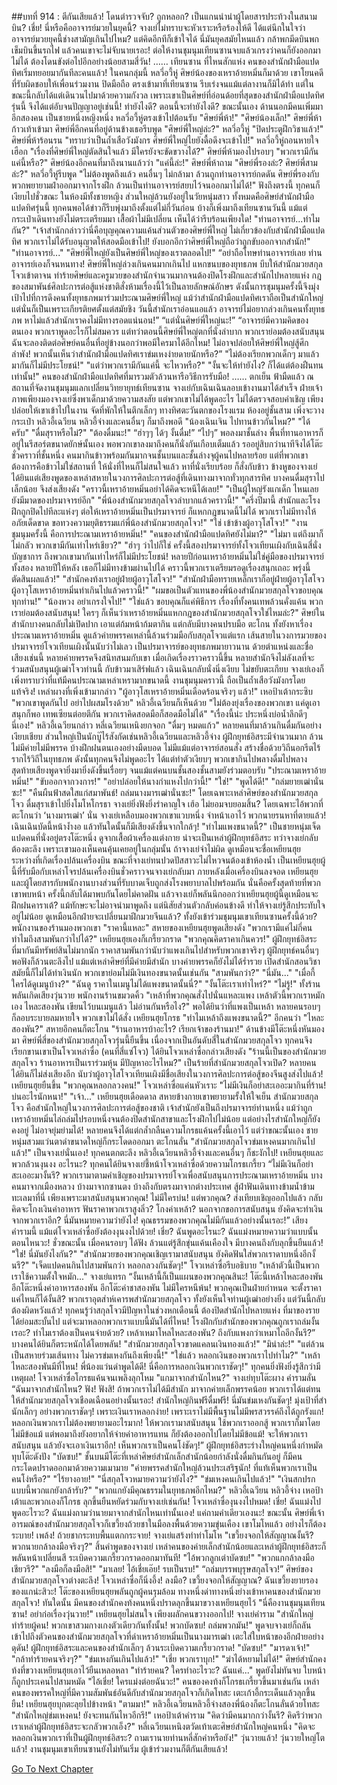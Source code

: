 ##บทที่ 914 : ตีกันเสียแล้ว!
โดนตำรวจจับ?
ถูกหลอก?
เป็นแกนนำนำผู้โดยสารประท้วงในสนามบิน?
เชี่ย! นี่หรือคืออาจารย์มวยในยุคนี้?
จางเย่ไม่ทราบจะหัวเราะหรือร้องไห้ดี ได้แต่นึกในใจว่าอาจารย์มวยยุคนี้ช่างสามัญเกินไปไหม? แต่คิดอีกทีก็เข้าใจได้ นี่มันยุคสมัยไหนแล้ว กล้าพกมีดบินพกเข็มบินขึ้นรถไฟ แล้วคนเขาจะไม่จับนายเรอะ! ต่อให้งานชุมนุมเทียนซานจบแล้วเกรงว่าคนก็ยังออกมาไม่ได้ ต้องโดนขังต่อไปอีกอย่างน้อยสามสี่วัน!
……
เทียนซาน
ที่ไหนสักแห่ง
คนของสำนักฝ่ามือแปดทิศเริ่มทยอยมากันทีละคนแล้ว!
ในคนกลุ่มนี้ หลวี่อวี้หู่ ศิษย์น้องของเหราอ้ายหมิ่นก็มาด้วย เขาโยนคดีที่รับผิดชอบให้เพื่อนร่วมงาน ปิดมือถือ ตรงเข้ามาที่เทียนซาน รีบเร่งจนแม้แต่ลางานก็มิได้ทำ แต่ในขณะนี้กลับได้แต่เดินวนไปมาด้วยความกังวล เพราะเขาเป็นศิษย์ที่อ่อนด้อยที่สุดของสำนักฝ่ามือแปดทิศรุ่นนี้ จึงได้แต่อับจนปัญญาอยู่เช่นนี้!
ทำยังไงดี?
ตอนนี้จะทำยังไงดี?
ขณะนั้นเอง ด้านนอกมีคนเพิ่มมาอีกสองคน เป็นชายหนึ่งหญิงหนึ่ง
หลวี่อวี้หู่ตรงเข้าไปต้อนรับ "ศิษย์พี่ห้า!"
"ศิษย์น้องเล็ก!" ศิษย์พี่ห้าก้าวเท้าเข้ามา
ศิษย์พี่อีกคนที่อยู่ด้านข้างเธอรีบพูด "ศิษย์พี่ใหญ่ล่ะ?"
หลวี่อวี้หู่ "ปิดประตูฝึกวิชาแล้ว!"
ศิษย์พี่ห้าร้อนรน "ทราบว่าเป็นถ้ำเสือวังมังกร ศิษย์พี่ใหญ่ไยยังดื้อดึงจะเข้าไป!"
หลวี่อวี้หู่ถอนหายใจเฮือก "เรื่องที่ศิษย์พี่ใหญ่ตัดสินใจแล้ว มีใครยังจะขัดขวางได้?"
ศิษย์พี่ห้ามองไปรอบๆ "พวกเรามีกันแค่นี้หรือ?"
ศิษย์น้องอีกคนที่มาถึงนานแล้วว่า "แค่นี้ล่ะ!"
ศิษย์พี่ห้าถาม "ศิษย์พี่รองล่ะ? ศิษย์พี่สามล่ะ?"
หลวี่อวี้หู่รีบพูด "ไม่ต้องพูดถึงแล้ว คนอื่นๆ ไม่กล้ามา ล้วนถูกท่านอาจารย์กดดัน ศิษย์พี่รองกับพวกพยายามฝ่าออกมาจากโรงฝึก ล้วนเป็นท่านอาจารย์สยบไว้จนออกมาไม่ได้!"
ฟังถึงตรงนี้ ทุกคนก็เงียบไปชั่วขณะ
ในห้องมีทั้งชายหญิง ส่วนใหญ่ล้วนยังอยู่ในวัยหนุ่มสาว ทั้งหมดคือศิษย์สำนักฝ่ามือแปดทิศรุ่นนี้ ทุกคนพอได้ข่าวก็รีบพุ่งมาถึงตั้งแต่ไม่กี่วันก่อน บ้างก็เพิ่งมาถึงเทียนซานวันนี้ แม้แต่กระเป๋าเดินทางยังไม่ตระเตรียมมา เสื้อผ้าไม่มีเปลี่ยน เห็นได้ว่ารีบร้อนเพียงใด!
"ท่านอาจารย์...ทำไมกัน?"
"เจ้าสำนักกล่าวว่านี่คือบุญคุณความแค้นส่วนตัวของศิษย์พี่ใหญ่ ไม่เกี่ยวข้องกับสำนักฝ่ามือแปดทิศ พวกเราไม่ได้รับอนุญาตให้สอดมือเข้าไป! ยังบอกอีกว่าศิษย์พี่ใหญ่ถือว่าถูกขับออกจากสำนัก!"
"ท่านอาจารย์..."
"ศิษย์พี่ใหญ่ยังเป็นศิษย์พี่ใหญ่ของเราตลอดไป!"
“อย่าถือโทษท่านอาจารย์เลย ท่านอาจารย์เองก็จนหนทาง! ศิษย์พี่ใหญ่ล่วงเกินคนมากเกินไป แหกขนบของยุทธภพ บีบให้สำนักมวยสกุลโจวเข้าตาจน ทำร้ายศิษย์และครูมวยของสำนักจำนวนมากจนต้องปิดโรงฝึกและสำนักไปหลายแห่ง กฎของสมาพันธ์ศิลปะการต่อสู้แห่งชาติสั่งห้ามเรื่องนี้ไว้เป็นลายลักษณ์อักษร ดังนั้นการชุมนุมครั้งนี้จึงมุ่งเป้าไปที่การดึงคนทั้งยุทธภพมาร่วมประณามศิษย์พี่ใหญ่ แม้ว่าสำนักฝ่ามือแปดทิศเราถือเป็นสำนักใหญ่ แต่นั่นก็เป็นเพราะเกียรติยศตั้งแต่สมัยชิง วันนี้สำนักเราอ่อนแอแล้ว อาจารย์ไม่อยากล่วงเกินคนทั้งยุทธภพ หาไม่แล้วสำนักเราคงไม่มีทางรอดแน่นอน!”
“แต่นั่นศิษย์พี่ใหญ่นะ!”
“อาจารย์มีความคิดของตนเอง พวกเราพูดอะไรก็ไม่สมควร แต่ทว่าตอนนี้ศิษย์พี่ใหญ่ตกที่นั่งลำบาก พวกเราย่อมต้องสนับสนุน ฉันจะลองติดต่อศิษย์คนอื่นที่อยู่ข้างนอกว่าพอมีใครมาได้อีกไหม! ไม่อาจปล่อยให้ศิษย์พี่ใหญ่สู้ศึกลำพัง! พวกนั้นเห็นว่าสำนักฝ่ามือแปดทิศเราข่มเหงง่ายดายนักหรือ?”
"ไม่ต้องเรียกพวกเด็กๆ มาแล้ว มากันก็ไม่มีประโยชน์!"
"แต่ว่าพวกเรามีกันแค่นี้ จะไหวหรือ?"
"งั้นจะให้ทำยังไง? ก็ได้แต่ต้องฝืนทนเท่านั้น!"
คนของสำนักฝ่ามือแปดทิศที่มารวมตัวล้วนหารือวิธีการรับมือ!
……
ตกเย็น
ฟ้ามืดแล้ว
ณ สถานที่จัดงานชุมนุมแลกเปลี่ยนวิทยายุทธ์เทียนซาน จางเย่กับเฉินเฉินลอบเข้างานมาได้สำเร็จ ฝ่ายเจ้าภาพเพียงมองจางเย่ซึ่งพาเด็กมาด้วยความสงสัย แต่พวกเขาไม่ได้พูดอะไร ไม่ได้ตรวจสอบคำเชิญ เพียงปล่อยให้เขาเข้าไปในงาน จัดที่พักให้ในตึกเล็กๆ ทางทิศตะวันตกของโรงแรม
ห้องอยู่ชั้นสาม
เพิ่งจะวางกระเป๋า หลิวอี้เฉวียน หลิวอี้จ่างและคนอื่นๆ ก็มาถึงพอดี
"น้องเฉินเจิน ไปทานข้าวกันไหม?"
"ได้ครับ"
"ดื่มสุราหรือไม่?"
"ต้องดื่มนะ!"
“ฮ่าๆๆ ได้ๆ งั้นดื่ม!”
“ไปๆ”
พอลงมาชั้นล่าง พื้นที่ทานอาหารก็อยู่ในรีสอร์ตขนาดยักษ์นั้นเอง พอพวกเขาลงมาถึงคนก็นั่งกันเกือบเต็มแล้ว รออยู่สิบกว่านาทีจึงได้โต๊ะชั่วคราวที่ชั้นหนึ่ง คนมากินข้าวพร้อมกันมากจนชั้นบนและชั้นล่างจุผู้คนไปหลายร้อย แต่ที่พวกเขาต้องการคือข้าวไม่ใช่สถานที่ ให้นั่งที่ไหนก็ไม่สนใจแล้ว
หาที่นั่งเรียบร้อย ก็สั่งกับข้าว
ข้างหูของจางเย่ได้ยินแต่เสียงพูดของเหล่าสหายในวงการศิลปะการต่อสู้ที่เดินทางมาจากทั่วทุกสารทิศ บางคนดื่มสุราไปเล็กน้อย จึงส่งเสียงดัง
"คราวนี้เหราอ้ายหมิ่นอย่าได้คิดจะหนีได้เลย!"
"เป็นผู้ใหญ่รังแกเด็ก ไหนเลยยังมีมาดของปรมาจารย์อีก"
"พี่น้องสำนักมวยสกุลโจวลำบากแล้วคราวนี้!"
"ครึ่งปีมานี้ สำนักและโรงฝึกถูกปิดไปทีละแห่งๆ ต่อให้เหราอ้ายหมิ่นเป็นปรมาจารย์ ก็แหกกฎขนาดนี้ไม่ได้ พวกเราไม่มีทางให้อภัยเด็ดขาด ขอทวงความยุติธรรมแก่พี่น้องสำนักมวยสกุลโจว!"
"ใช่ เข้าข้างผู้อาวุโสโจว!"
"งานชุมนุมครั้งนี้ คือการประณามเหราอ้ายหมิ่น!"
"คนของสำนักฝ่ามือแปดทิศยังไม่มา?"
"ไม่มา แต่ถึงมาก็ไม่กลัว พวกเขามีกันเท่าไหร่เชียว?"
"ฮ่าๆ ว่าไปก็ใช่ ครั้งนี้สองปรมาจารย์ทั้งโจวเทียนเผิงกับเฉินสี่นั่งบัญชาการ ถึงพวกเขามากันเท่าไหร่ก็ไม่มีประโยชน์! หลายปีก่อนเหราอ้ายหมิ่นไม่ใช่คู่มือของปรมาจารย์ทั้งสอง หลายปีให้หลัง เธอก็ไม่มีทางข้ามผ่านไปได้ คราวนี้พวกเราเตรียมรอดูเรื่องสนุกเถอะ พรุ่งนี้ตัดสินผลแล้ว!"
"สำนักคงท้งเราอยู่ฝ่ายผู้อาวุโสโจว!"
"สำนักฝ่ามือทรายเหล็กเราก็อยู่ฝ่ายผู้อาวุโสโจว ผู้อาวุโสเหราอ้ายหมิ่นทำเกินไปแล้วคราวนี้!"
"ผมขอเป็นตัวแทนของพี่น้องสำนักมวยสกุลโจวขอบคุณทุกท่าน!"
"น้องหวง อย่าเกรงใจไป!"
"ใช่แล้ว ขอบคุณก็แค่พิธีการ เรื่องที่ทั้งคนเทพล้วนคั่งแค้น พวกเราย่อมต้องสนับสนุน! ใครๆ ก็เห็นว่าเหราอ้ายหมิ่นแหกกฎของสำนักมวยสกุลโจวใช่ไหมล่ะ?"
ศิษย์ในสำนักบางคนกลับไม่เปิดปาก เอาแต่ก้มหน้าก้มตากิน
แต่กลับมีบางคนปรบมือ ตะโกน ทั้งยังหาเรื่องประณามเหราอ้ายหมิ่น ดูแล้วค่ายพรรคเหล่านี้ล้วนร่วมมือกับสกุลโจวแต่แรก เส้นสายในวงการมวยของปรมาจารย์โจวเทียนเผิงนั้นนับว่าไม่เลว เป็นปรมาจารย์ของยุทธภพมายาวนาน ด้วยตำแหน่งและชื่อเสียงเช่นนี้ หลายค่ายพรรคจึงสนิทสนมกับเขา เมื่อเกิดเรื่องราวคราวนี้ขึ้น หลายสำนักจึงไม่ลังเลที่จะร่วมสนับสนุนผู้เฒ่าโจวท่านนี้
กับข้าวมาเสิร์ฟแล้ว
เฉินเฉินกลับนั่งนิ่งเงียบ ไม่ขยับตะเกียบ
จางเย่เองก็เพิ่งทราบว่าที่แท้มีคนประณามเหล่าเหรามากขนาดนี้ งานชุมนุมคราวนี้ ถือเป็นถ้ำเสือวังมังกรโดยแท้จริง!
เหล่าผางที่เพิ่งเข้ามากล่าว "ผู้อาวุโสเหราอ้ายหมิ่นเดือดร้อนจริงๆ แล้ว!"
เหอป้าเต้ากระซิบ "พวกเขาพูดกันไป อย่าไปผสมโรงด้วย"
หลิวอี้เฉวียนก็เห็นด้วย "ไม่ต้องยุ่งเรื่องของพวกเขา แค่ดูเอาสนุกก็พอ เทพเซียนต่อยตีกัน พวกเราคิดสอดมือก็สอดมือไม่ได้"
"เรื่องนี้น่ะ ประหนึ่งบ่อน้ำลึกดีๆ นี่เอง!" หลิวอี้เฉวียนกล่าว
หลี่เฉวียนเหนิงยกจอก "ดื่มๆ หมดแก้ว"
หลายคนที่มาล้วนกินดื่มกันอย่างเงียบเชียบ ส่วนใหญ่เป็นนักบู๊ไร้สังกัดเช่นหลิวอี้เฉวียนและหลิวอี้จ่าง ผู้ฝึกยุทธ์อิสระมีจำนวนมาก ล้วนไม่มีค่ายไม่มีพรรค บ้างฝึกฝนตนเองอย่างมืดบอด ไม่มีแม้แต่อาจารย์สอนสั่ง สร้างชื่อด้วยวิถีนอกรีตไร้รากไร้วิถีในยุทธภพ ดังนั้นทุกคนจึงไม่พูดอะไร ได้แต่ทำตัวเงียบๆ
พวกเขากินไปพลางดื่มไปพลาง
สุดท้ายเสียงพูดจายิ่งมายิ่งดังขึ้นเรื่อยๆ จนแม้แต่คนบนชั้นสองชั้นสามยังร่วมตอบรับ
"ประณามเหราอ้ายหมิ่น!"
"ขับออกจากวงการ!"
"อย่าปล่อยให้นางกำแหงไปกว่านี้!"
"ใช่!"
"พูดได้ดี!"
"ถล่มยายเฒ่านั่นซะ!"
"คืนผืนฟ้าสดใสแก่สมาพันธ์! ถล่มนางมารเฒ่านั่นซะ!"
โดยเฉพาะเหล่าศิษย์ของสำนักมวยสกุลโจว ดื่มสุราเข้าไปยิ่งโมโหโกรธา
จางเย่ยิ่งฟังยิ่งรำคาญใจ เฮ้อ ไม่ยอมจบยอมสิ้น? โดยเฉพาะไอ้พวกที่ตะโกนว่า ‘นางมารเฒ่า’ นั่น จางเย่เหลือบมองพวกเขาแวบหนึ่ง จำหน้าเอาไว้ พวกนายรนหาที่ตายแล้ว!
เฉินเฉินบัดนี้หน้าง้ำงอ
แล้วทันใดนั้นก็มีเสียงดังขึ้นจากใกล้ๆ!
"ทำไมแพงขนาดนี้?" เป็นชายหนุ่มเจ็ดแปดคนที่นั่งอยู่ตรงโต๊ะหนึ่ง ดูจากเสื้อผ้าเครื่องแต่งกาย น่าจะเป็นเหล่าผู้ฝึกยุทธ์อิสระ
ทว่าจางเย่กลับต้องตะลึง เพราะเขามองเห็นคนคุ้นเคยอยู่ในกลุ่มนั้น ถ้าจางเย่จำไม่ผิด ดูเหมือนจะชื่อเหยียนฮุย ระหว่างที่เกิดเรื่องปล้นเครื่องบิน ขณะที่จางเย่ทนปวดปัสสาวะไม่ไหวจนต้องเข้าห้องน้ำ เป็นเหยียนฮุยผู้นี้ที่รับมือกับเหล่าโจรปล้นเครื่องบินชั่วคราวจนจางเย่กลับมา ภายหลังเมื่อเครื่องบินลงจอด เหยียนฮุยและผู้โดยสารกับพนักงานบางส่วนที่รับบาดเจ็บถูกส่งโรงพยาบาลไปพร้อมกัน นั่นคือครั้งสุดท้ายที่พวกเขาพบหน้า ครั้งนี้กลับได้มาพบกันโดยไม่คาดฝัน แล้วจางเย่ก็พลันนึกออกว่าเหยียนฮุยผู้นี้ดูเหมือนจะฝึกฝนคาราเต้? แม้ทักษะจะไม่อาจนำมาพูดถึง แต่นิสัยส่วนตัวกลับค่อนข้างดี ทำให้จางเย่รู้สึกประทับใจอยู่ไม่น้อย ดูเหมือนอีกฝ่ายจะเปลี่ยนมาฝึกมวยจีนแล้ว? ทั้งยังเข้าร่วมชุมนุมเขาเทียนซานครั้งนี้ด้วย?
พนักงานของร้านมองพวกเขา "ราคานี้แหละ"
สหายของเหยียนฮุยพูดเสียงดัง "พวกเรามีแค่ไม่กี่คน ทำไมถึงสามพันกว่าไปได้?"
เหยียนฮุยเองก็เกรี้ยวกราด "พวกคุณคิดราคาเกินควร!"
ผู้ฝึกยุทธ์อิสระที่มากันมีทรัพย์สินไม่มากนัก ราคาสามพันกว่านับว่าแพงเกินไปสำหรับพวกเขาจริงๆ ผู้ฝึกยุทธ์คนอื่นๆ พอฟังก็ล้วนตะลึงไป แม้แต่เหล่าศิษย์ที่มีค่ายมีสำนัก บางค่ายพรรคก็ยังไม่ได้ร่ำรวย เปิดสำนักสอนวิชาสมัยนี้ก็ไม่ได้ทำเงินนัก พวกเขาย่อมไม่มีเงินทองขนาดนั้นเช่นกัน
"สามพันกว่า?"
"นี่มัน..."
"เมื่อกี้ใครได้ดูเมนูบ้าง?"
"ฉันดู ราคาในเมนูไม่ได้แพงขนาดนั้นนี่?"
"งั้นโต๊ะเราเท่าไหร่?"
"ไม่รู้!"
ทั้งร้านพลันเกิดเสียงวุ่นวาย
พนักงานร้านขมวดคิ้ว "เหล้าที่พวกคุณสั่งไปนั่นแหละแพง เหล้าตัวนี้พวกเราหมักเอง ไหละสองพัน เขียนไว้บนเมนูแล้ว ไม่อ่านกันหรือไง?"
พอได้ยินว่าที่แพงเป็นเหล้า หลายคนรอบๆ ก็ลอบระบายลมหายใจ พวกเขาไม่ได้สั่ง
เหยียนฮุยโกรธ "ทำไมเหล้าถึงแพงขนาดนี้?"
อีกคนว่า "ไหละสองพัน?"
สหายอีกคนก็ตะโกน "ร้านอาหารบ้าอะไร? เรียกเจ้าของร้านมา!"
ด้านข้างมีโต๊ะหนึ่งหันมองมา
ศิษย์พี่สี่ของสำนักมวยสกุลโจวรุ่นนี้ยืนขึ้น เนื่องจากเป็นอันดับสี่ในสำนักมวยสกุลโจว ทุกคนจึงเรียกขานเขาเป็นโจวเหล่าซื่อ (คนที่สี่แซ่โจว) ได้ยินโจวเหล่าซื่อกล่าวเสียงดัง "ร้านนี้เป็นของสำนักมวยสกุลโจว ร้านอาหารเป็นเราร่วมหุ้น มีปัญหาอะไรไหม?"
เป็นร้ายที่สำนักมวยสกุลโจวเปิด?
หลายคนได้ยินก็ไม่ส่งเสียงอีก
นับว่าผู้อาวุโสโจวเทียนเผิงมีชื่อเสียงในวงการศิลปะการต่อสู้ของจีนสูงส่งไปแล้ว!
เหยียนฮุยยืนขึ้น "พวกคุณหลอกลวงคน!"
โจวเหล่าซื่อแค่นหัวเราะ "ไม่มีเงินก็อย่าสะเออะมากินที่ร้าน! บ่นอะไรนักหนา!"
"เจ้า..." เหยียนฮุยเดือดดาล
สหายข้างกายเขาพยายามรั้งให้ใจเย็น สำนักมวยสกุลโจว คือสำนักใหญ่ในวงการศิลปะการต่อสู้ของชาติ เจ้าสำนักยังเป็นถึงปรมาจารย์ท่านหนึ่ง แม้ว่าถูกเหราอ้ายหมิ่นไล่ถล่มไปรอบหนึ่งจนต้องปิดสำนักสาขาและโรงฝึกไปไม่น้อย แต่อย่างไรสำนักใหญ่ก็ยังคงอยู่ ไม่อาจยุ่มย่ามได้!
หลายคนจึงได้แต่กล้ำกลืนความโกรธแค้นครั้งนี้เอาไว้
แต่ว่าขณะนั้นเอง ชายหนุ่มสวมแว่นตาดำขนาดใหญ่ก็กระโดดออกมา ตะโกนลั่น "สำนักมวยสกุลโจวข่มเหงคนมากเกินไปแล้ว!"
เป็นจางเย่นั่นเอง!
ทุกคนตกตะลึง
หลิวอี้เฉวียนหลิวอี้จ่างและคนอื่นๆ ก็ชะงักไป!
เหยียนฮุยและพวกล้วนงุนงง อะไรนะ?
ทุกคนได้ยินจางเย่ชี้หน้าโจวเหล่าซื่อด้วยความโกรธเกรี้ยว “ไม่มีเงินก็อย่าสะเออะมางั้นรึ? พวกเรามาตามคำเชิญของปรมาจารย์โจวเพื่อสนับสนุนการประณามเหราอ้ายหมิ่น บางคนมาจากเมืองหลวง บ้างมาจากซานตง บ้างถึงกับตรงมาจากต่างประเทศ สู้ฝ่าฟันเดินทางข้ามน้ำข้ามทะเลมาที่นี่ เพียงเพราะมาสนับสนุนพวกคุณ! ไม่มีใครบ่น! แต่พวกคุณ? ส่งเทียบเชิญออกไปแล้ว กลับคิดจะโกงเงินค่าอาหาร ฟันราคาพวกเราสูงลิ่ว? โกงค่าเหล้า? นอกจากขอการสนับสนุน ยังคิดจะทำเงินจากพวกเราอีก? นี่มันหมายความว่ายังไง! คุณธรรมของพวกคุณไม่มีกันแล้วอย่างนั้นเรอะ!”
เสียงคำรามนี้ แม้แต่โจวเหล่าซื่อยังต้องงุนงงไปด้วย!
เชี่ย? ฉันพูดอะไรนะ? ฉันแม่งหมายความว่าแบบนั้นตอนไหนวะ!
ชั่วขณะนั้น เมื่อคนรอบๆ ได้ฟัง ล้วนแต่รู้สึกขุ่นแค้นเคืองใจ มีบางคนถึงกับลุกขึ้นยืนแล้ว!
"ใช่! นี่มันยังไงกัน?"
"สำนักมวยของพวกคุณเชิญเรามาสนับสนุน ยังคิดฟันใส่พวกเราดาบหนึ่งอีกงั้นรึ?"
"เจ็ดแปดคนกินไปสามพันกว่า หลอกลวงกันชัดๆ!"
โจวเหล่าซื่อรีบอธิบาย "เหล้าตัวนี้เป็นพวกเราใช้ความตั้งใจหมัก..."
จางเย่แทรก “งั้นเหล้านี้ก็เป็นแผนของพวกคุณสินะ! โต๊ะนี้เหล้าไหละสองพัน อีกโต๊ะหนึ่งค่าอาหารสองพัน อีกโต๊ะค่าชาสองพัน ไม่มีใครหนีพ้น! พวกคุณเป็นฝ่ายกำหนด จะตั้งราคาแค่ไหนก็ได้งั้นสิ? พวกเราอุตส่าห์เคารพสำนักมวยสกุลโจว ทั้งยังเห็นใจท่านผู้เฒ่าอย่างยิ่ง แต่วันนี้กลับต้องผิดหวังแล้ว! ทุกคนรู้ว่าสกุลโจวมีปัญหาในช่วงหกเดือนนี้ ต้องปิดสำนักไปหลายแห่ง ที่มาของรายได้ย่อมสะบั้นไป แต่จะมาหลอกพวกเราแบบนี้มันได้ที่ไหน! โรงฝึกกับสำนักของพวกคุณถูกเราถล่มงั้นเรอะ? ทำไมเราต้องเป็นคนจ่ายด้วย? เหล้าเหมาโหลไหละสองพัน? ถึงกับแพงกว่าเหมาไถอีกงั้นรึ?”
บางคนได้ยินก็ตระหนักได้โดยพลัน!
"สำนักมวยสกุลโจวขาดแคลนเงินทองแล้ว!"
"มิน่าล่ะ!"
"แต่ล้วนเป็นสหายร่วมเส้นทาง ไม่ควรข่มเหงกันถึงเพียงนี้!"
"ใช่แล้ว หลอกเงินของพวกเราไปทำไม?"
"เหล้าไหละสองพันมีที่ไหน! พี่น้องแว่นดำพูดได้ดี! นี่คือการหลอกเงินพวกเราชัดๆ!"
ทุกคนยิ่งฟังยิ่งรู้สึกว่ามีเหตุผล!
โจวเหล่าซื่อโกรธแค้นจนเพลิงลุกโหม "แกมาจากสำนักไหน?"
จางเย่ทุบโต๊ะผาง คำรามลั่น “ฉันมาจากสำนักไหน? ฟัง! ฟังสิ! ถ้าพวกเราไม่ได้มีสำนัก มาจากค่ายเล็กพรรคน้อย พวกเราได้แต่ทนให้สำนักมวยสกุลโจวเชือดเฉือนอย่างนั้นเรอะ! สำนักใหญ่กินฟรีดื่มฟรี! นี่มันข่มเหงกันชัดๆ! มุ่งเป้าที่สำนักเล็กๆ อย่างพวกเราชัดๆ! เพราะเงินเราหลอกง่าย! เพราะเราไม่มีพื้นฐานไม่มีพรสวรรค์ถึงได้ถูกรังแก! หลอกเงินพวกเราไม่ต้องพยายามอะไรมาก! ให้พวกเรามาสนับสนุน ใช้พวกเราออกสู้ พวกเราก็มาโดยไม่มีข้อแม้ แต่พอมาถึงยังอยากให้จ่ายค่าอาหารแทน ก็ยังต้องออกไปโดยไม่มีข้อแม้! จะให้พวกเราสนับสนุน แล้วยังจะเอาเงินเราอีก! เห็นพวกเราเป็นคนโง่ชัดๆ!”
ผู้ฝึกยุทธ์อิสระร่างใหญ่คนหนึ่งกำหมัดทุบโต๊ะดังปัง "บัดซบ!"
ชั้นบนมีโต๊ะที่เหล่าศิษย์สำนักเล็กสำนักน้อยกำลังนั่งดื่มกินกันอยู่ ก็มีคนกระโดดปราดออกมาด้วยความเมามาย "ค่ายพรรคสำนักใหญ่ล้วนประเสริฐนัก! ที่แท้เห็นพวกเราเป็นคนโง่หรือ?"
"ไร้ยางอาย!"
"นี่สกุลโจวหมายความว่ายังไง?"
"ข่มเหงคนเกินไปแล้ว!"
"เงินสกปรกแบบนี้พวกแกยังกล้ารับ?"
"พวกแกยังมีคุณธรรมในยุทธภพอีกไหม?"
หลิวอี้เฉวียน หลิวอี้จ่าง เหอป้าเต้าและพวกเองก็โกรธ ลุกขึ้นยืนหยัดร่วมกับจางเย่เช่นกัน!
โจวเหล่าซื่องุนงงไปหมด! เชี่ย! ฉันแม่งไปพูดอะไรวะ? ฉันแม่งถามว่านายมาจากสำนักไหนเท่านั้นเอง! แค่ถามคำเดียวเองนะ!
ขณะนั้น ศิษย์พี่เจ้าอารมณ์ของสำนักมวยสกุลโจวก็เขวี้ยงถ้วยชาในมือลงพื้นด้วยความขุ่นเคือง เขาโมโหแล้ว อย่างไรก็ต้องระบาย!
เพล้ง!
ถ้วยชากระทบพื้นแตกกระจาย!
จางเย่แสร้งทำท่าโมโห "เขวี้ยงจอกให้สัญญาณงั้นรึ? พวกนายกล้าลงมือจริงๆ?"
สิ้นคำพูดของจางเย่ เหล่าคนของค่ายเล็กสำนักน้อยและเหล่าผู้ฝึกยุทธ์อิสระก็พลันหน้าเปลี่ยนสี ระเบิดความเกรี้ยวกราดออกมาทันที!
"ไอ้พวกลูกเต่าบัดซบ!"
"พวกแกกล้าลงมือเชียวรึ?"
"ลงมือก็ลงมือสิ!"
"มาเลย! ไอ้เชี่ยเอ๊ย! รบเป็นรบ!"
“ถล่มบรรพบุรุษสกุลโจว!”
ศิษย์ของสำนักมวยสกุลโจวต่างตะลึง!
โจวเหล่าซื่อก็นิ่งอึ้ง!
ลงมือ?
เขวี้ยงจอกให้สัญญาณ?
ฉันเขวี้ยงยายรองของแกน่ะสิวะ!
โต๊ะของเหยียนฮุยพลันถูกผู้คนรุมล้อม ทางหนึ่งด่าทางหนึ่งย่างเข้าหาคนของสำนักมวยสกุลโจว!
ทันใดนั้น มีคนของสำนักคงท้งคนหนึ่งปราดลุกขึ้นมาขวางเหยียนฮุยไว้ "นี่คืองานชุมนุมเทียนซาน! อย่าก่อเรื่องวุ่นวาย!"
เหยียนฮุยไม่สนใจ เพียงผลักคนขวางออกไป!
จางเย่คำราม "สำนักใหญ่ทำร้ายผู้คน! พวกเขาสวมกางเกงตัวเดียวกันทั้งนั้น! พวกบัดซบ! ถล่มพวกมัน!" พูดจบจางเย่ก็ถลันเข้าไปถึงตัวคนของสำนักมวยสกุลโจวที่ด่าเหราอ้ายหมิ่นเป็นนางมารเฒ่า เตะใส่ใบหน้าของอีกฝ่ายอย่างดุดัน!
ผู้ฝึกยุทธ์อิสระและคนของสำนักเล็กๆ ล้วนระเบิดความเกรี้ยวกราด!
"บัดซบ!"
"มารดาเจ้า!"
"กล้าทำร้ายคนจริงๆ?"
"ข่มเหงกันเกินไปแล้ว!"
"เชี่ย พวกเราบุก!"
"ฆ่าได้หยามไม่ได้!"
ศิษย์สำนักคงท้งที่ขวางเหยียนฮุยเอาไว้ยืนเหลอหลา "ทำร้ายคน? ใครทำอะไรวะ? ฉันแค่..." พูดยังไม่ทันจบ ใบหน้าก็ถูกประเคนไปสามหมัด "ไอ้เชี่ย! ใครแม่งต่อยฉันวะ!"
คนของคงท้งก็โกรธเกรี้ยวขึ้นมาเช่นกัน
เหล่าคนของพรรคใหญ่ที่มีความสัมพันธ์อันดีกับสำนักมวยสกุลโจวก็เกิดโทสะ เตะเก้าอี้กระเด็นแล้วลุกขึ้นยืน!
เหยียนฮุยบุกตะลุยไปข้างหน้า "ตามมา!"
หลิวอี้เฉวียนหลิวอี้จ่างสองพี่น้องก็ตะโกนลั่นด้วยโทสะ "สำนักใหญ่ข่มเหงคน! ยังจะทนกันไหวอีกรึ!"
เหอป้าเต้าคำราม "คิดว่ามีคนมากกว่างั้นรึ? คิดรึว่าพวกเราเหล่าผู้ฝึกยุทธ์อิสระจะกลัวพวกเอ็ง?"
หลี่เฉวียนเหนิงตวัดเท้าเตะศิษย์สำนักใหญ่คนหนึ่ง "คิดจะหลอกเงินพวกเราที่เป็นผู้ฝึกยุทธ์อิสระ? ถามเรานายท่านหลี่สักคำหรือยัง!"
วุ่นวายแล้ว!
วุ่นวายใหญ่โตแล้ว!
งานชุมนุมเขาเทียนซานยังไม่ทันเริ่ม ผู้เข้าร่วมงานก็ตีกันเสียแล้ว!


[Go To Next Chapter]( ./15.md)